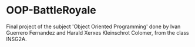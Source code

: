 # OOP-BattleRoyale

Final project of the subject 'Object Oriented Programming' done by Ivan Guerrero Fernandez and Harald Xerxes Kleinschrot Colomer, from the class INSG2A.